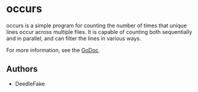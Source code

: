 occurs
======

occurs is a simple program for counting the number of times that unique lines occur across multiple files. It is capable of counting both sequentially and in parallel, and can filter the lines in various ways.

For more information, see the [GoDoc][godoc].

Authors
-------

 * DeedleFake

[godoc]: http://www.godoc.org/github.com/DeedleFake/occurs

